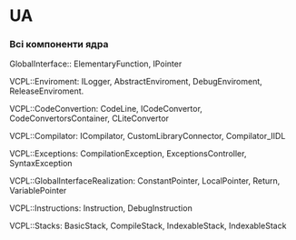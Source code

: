 <link rel="stylesheet" href="styles.css">


# UA
<h3>Всі компоненти ядра</h3>

<p>GlobalInterface:: ElementaryFunction, IPointer</p>

<p>VCPL::Enviroment: ILogger, AbstractEnviroment, DebugEnviroment, ReleaseEnviroment.</p>

<p>VCPL::CodeConvertion: CodeLine, ICodeConvertor, CodeConvertorsContainer, CLiteConvertor</p>

<p>VCPL::Compilator: ICompilator, CustomLibraryConnector, Compilator_IIDL</p>

<p>VCPL::Exceptions: CompilationException, ExceptionsController, SyntaxException</p>

<p>VCPL::GlobalInterfaceRealization: ConstantPointer, LocalPointer, Return, VariablePointer</p>

<p>VCPL::Instructions: Instruction, DebugInstruction</p>

<p>VCPL::Stacks: BasicStack, CompileStack, IndexableStack, IndexableStack</p>